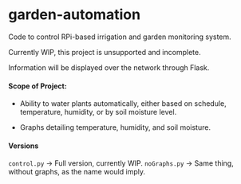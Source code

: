# garden-automation

Code to control RPi-based irrigation and garden monitoring system.

Currently WIP, this project is unsupported and incomplete.

Information will be displayed over the network
through Flask.

#### Scope of Project:
 - Ability to water plants automatically, either based
 on schedule, temperature, humidity, or by soil moisture level.

 - Graphs detailing temperature, humidity, and soil moisture.

 #### Versions
 `control.py` -> Full version, currently WIP. 
 `noGraphs.py` -> Same thing, without graphs, as the name would imply.
